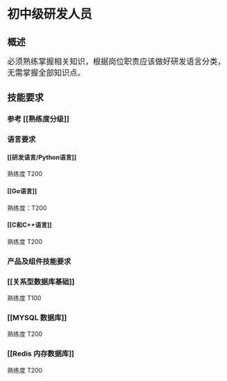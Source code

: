 # 初中级研发人员
## 概述 

<font size=4>必须熟练掌握相关知识，根据岗位职责应该做好研发语言分类，无需掌握全部知识点。</font>

## 技能要求

### 参考 [[熟练度分级]]

### 语言要求
#### [[研发语言/Python语言]]
熟练度 T200
#### [[Go语言]]
熟练度：T200
#### [[C和C++语言]]
熟练度 T200

### 产品及组件技能要求
### [[关系型数据库基础]]
熟练度 T100
### [[MYSQL 数据库]]
熟练度 T200
### [[Redis 内存数据库]]
熟练度 T200

